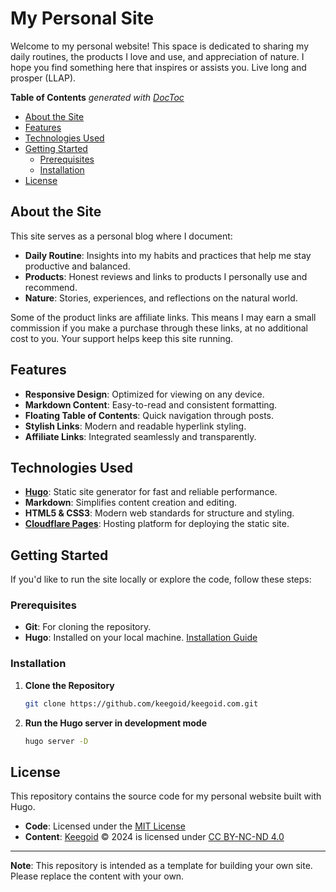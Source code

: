 # My Personal Site

Welcome to my personal website! This space is dedicated to sharing my daily routines, the products I love and use, and appreciation of nature. I hope you find something here that inspires or assists you. Live long and prosper (LLAP).

<!-- START doctoc generated TOC please keep comment here to allow auto update -->
<!-- DON'T EDIT THIS SECTION, INSTEAD RE-RUN doctoc TO UPDATE -->
**Table of Contents**  *generated with [DocToc](https://github.com/thlorenz/doctoc)*

- [About the Site](#about-the-site)
- [Features](#features)
- [Technologies Used](#technologies-used)
- [Getting Started](#getting-started)
  - [Prerequisites](#prerequisites)
  - [Installation](#installation)
- [License](#license)

<!-- END doctoc generated TOC please keep comment here to allow auto update -->

## About the Site

This site serves as a personal blog where I document:

- **Daily Routine**: Insights into my habits and practices that help me stay productive and balanced.
- **Products**: Honest reviews and links to products I personally use and recommend.
- **Nature**: Stories, experiences, and reflections on the natural world.

Some of the product links are affiliate links. This means I may earn a small commission if you make a purchase through these links, at no additional cost to you. Your support helps keep this site running.

## Features

- **Responsive Design**: Optimized for viewing on any device.
- **Markdown Content**: Easy-to-read and consistent formatting.
- **Floating Table of Contents**: Quick navigation through posts.
- **Stylish Links**: Modern and readable hyperlink styling.
- **Affiliate Links**: Integrated seamlessly and transparently.

## Technologies Used

- **[Hugo](https://gohugo.io/)**: Static site generator for fast and reliable performance.
- **Markdown**: Simplifies content creation and editing.
- **HTML5 & CSS3**: Modern web standards for structure and styling.
- **[Cloudflare Pages](https://pages.cloudflare.com/)**: Hosting platform for deploying the static site.

## Getting Started

If you'd like to run the site locally or explore the code, follow these steps:

### Prerequisites

- **Git**: For cloning the repository.
- **Hugo**: Installed on your local machine. [Installation Guide](https://gohugo.io/getting-started/installing/)

### Installation

1. **Clone the Repository**

    ```sh
    git clone https://github.com/keegoid/keegoid.com.git
    ```

1. **Run the Hugo server in development mode**

    ```sh
    hugo server -D
    ```

## License

This repository contains the source code for my personal website built with Hugo.

- **Code**: Licensed under the [MIT License](./LICENSE)
- **Content**: [Keegoid](https://keegoid.com/) © 2024 is licensed under [CC BY-NC-ND 4.0](https://creativecommons.org/licenses/by-nc-nd/4.0/?ref=chooser-v1)

---

**Note**: This repository is intended as a template for building your own site. Please replace the content with your own.
